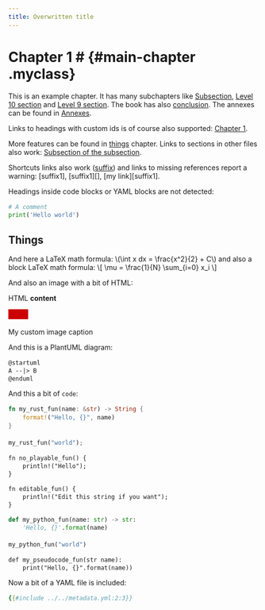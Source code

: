 ```yaml
---
title: Overwritten title
---
```


# Chapter 1 # {#main-chapter .myclass}

This is an example chapter. It has many subchapters like [Subsection](Subsection.md), [Level 10 section](Level10Section.md   ) and
[Level 9 section]( <./Level9Section.md>
'Level9section'). The book has also [conclusion](../Conclusion.md 'Conclusion').
The annexes can be found in [Annexes][suffix].

[suffix]: ../suffix.md "Annexes"

Links to headings with custom ids is of course also supported: [Chapter 1](#main-chapter).

More features can be found in [things](#things) chapter. Links to sections in other files also work:
[Subsection of the subsection](   Subsection.md#subsection-of-the-subsection   ).

Shortcuts links also work ([suffix]) and links to missing references report a warning: [suffix1], [suffix1][], [my link][suffix1].

Headings inside code blocks or YAML blocks are not detected:

```python
# A comment
print('Hello world')
```

## Things ##

And here a LaTeX math formula: \\(\int x dx = \frac{x^2}{2} + C\\) and also a block LaTeX math formula:
\\[     \mu = \frac{1}{N} \sum_{i=0} x_i     \\]

And also an image with a bit of HTML:
<div class="image_env">HTML <b>content</b></div>

![My image alt](../test_image.png "My image title")

<span class="custom_caption">My custom image caption</span>

And this is a PlantUML diagram:

```plantuml
@startuml
A --|> B
@enduml
```

And this a bit of `code`:

```rust
fn my_rust_fun(name: &str) -> String {
    format!("Hello, {}", name)
}

my_rust_fun("world");
```

```rust,noplayground,ignore
fn no_playable_fun() {
    println!("Hello");
}
```
```rust,editable
fn editable_fun() {
    println!("Edit this string if you want");
}
```


```python
def my_python_fun(name: str) -> str:
    'Hello, {}'.format(name)

my_python_fun("world")
```


```
def my_pseudocode_fun(str name):
    print("Hello, {}".format(name))
```

Now a bit of a YAML file is included:
```yaml
{{#include ../../metadata.yml:2:3}}
```
